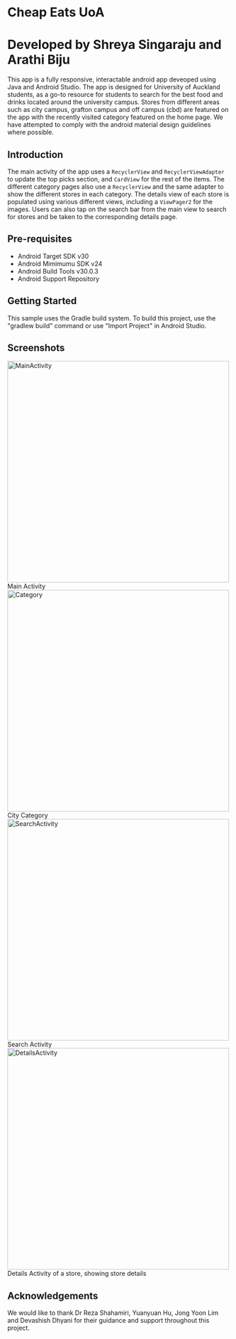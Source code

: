 # Cheap Eats UoA
Developed by Shreya Singaraju and Arathi Biju
===================================

This app is a fully responsive, interactable android app deveoped using Java and Android Studio. The app is designed for University of Auckland students, as a go-to resource for students to search for the best food and drinks located around the university campus. Stores from different areas such as city campus, grafton campus and off campus (cbd) are featured on the app with the recently visited category featured on the home page. We have attempted to comply with the android material design guidelines where possible.

Introduction
------------

The main activity of the app uses a `RecyclerView` and `RecyclerViewAdapter` to update the top picks section, and `CardView` for the rest of the items.
The different category pages also use a `RecyclerView` and the same adapter to show the different stores in each category. The details view of each store is populated using various different views, including a `ViewPager2` for the images. Users can also tap on the search bar from the main view to search for stores and be taken to the corresponding details page.


Pre-requisites
--------------

- Android Target SDK v30
- Android Mimimumu SDK v24
- Android Build Tools v30.0.3
- Android Support Repository

Getting Started
---------------

This sample uses the Gradle build system. To build this project, use the
"gradlew build" command or use "Import Project" in Android Studio.

Screenshots
-------------
<img src="https://user-images.githubusercontent.com/62319771/120919225-8f247c00-c70c-11eb-9faf-712c1863e06b.png" height="500" alt="MainActivity"/> 
Main Activity 

<img src="https://user-images.githubusercontent.com/62319771/120919275-ce52cd00-c70c-11eb-8f11-a1123f6c508c.png" height="500" alt="Category"/> 
City Category

<img src="https://user-images.githubusercontent.com/62319771/120919310-fd693e80-c70c-11eb-858d-a9165ac3f777.png" height="500" alt="SearchActivity"/> 
Search Activity

<img src="https://user-images.githubusercontent.com/62319771/120919364-4c16d880-c70d-11eb-927a-fd8f912b853e.png" height="500" alt="DetailsActivity"/> 
Details Activity of a store, showing store details


Acknowledgements
-------------
We would like to thank Dr Reza Shahamiri, Yuanyuan Hu, Jong Yoon Lim and Devashish Dhyani for their guidance and support throughout this project.


